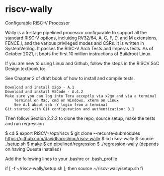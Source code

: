 # riscv-wally
Configurable RISC-V Processor

Wally is a 5-stage pipelined processor configurable to support all the standard RISC-V options, incluidng RV32/64, A, C, F, D, and M extensions, FENCE.I, and the various privileged modes and CSRs.  It is written in SystemVerilog.  It passes the RISC-V Arch Tests and Imperas tests.  As of October 2021, it boots the first 10 million instructions of Buildroot Linux.

If you are new to using Linux and Github, follow the steps in the RISCV SoC Design textbook to:


See Chapter 2 of draft book of how to install and compile tests.

	Download and install x2go - A.1
	Download and install VSCode - A.4.2
	Make sure you can log into Tera acceptly via x2go and via a terminal
		Terminal on Mac, cmd on Windows, xterm on Linux
		See A.1 about ssh -Y login from a terminal
	Git started with Git configuration and authentication: B.1

Then follow Section 2.2.2 to clone the repo, source setup,  make the tests and run regression

$ cd
$ export RISCV=/opt/riscv
$ git clone --recurse-submodules https://github.com/davidharrishmc/riscv-wally
$ cd riscv-wally
$ source ./setup.sh
$ make
$ cd pipelined/regression
$ ./regression-wally       (depends on having Questa installed)

Add the following lines to your .bashrc or .bash_profile

if [ -f ~/riscv-wally/setup.sh ]; then
	source ~/riscv-wally/setup.sh
fi
